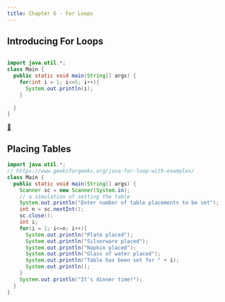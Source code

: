 ```yaml
---
title: Chapter 6 - For Loops
---
```



## Introducing For Loops

```java

import java.util.*;
class Main {
  public static void main(String[] args) {
    for(int i = 1; i<=5; i++){
      System.out.println(i);
    }
    
  }
}

```



[👀](https://learn2codelive.com/courses/107/pages/lesson-6-learning-activities-e1-introduce-for-loop-in-python?module_item_id=9181)


## Placing Tables

```java
import java.util.*;
// https://www.geeksforgeeks.org/java-for-loop-with-examples/
class Main {
  public static void main(String[] args) {
    Scanner sc = new Scanner(System.in);
    // a simulation of setting the table
    System.out.println("Enter number of table placements to be set");
    int n = sc.nextInt();
    sc.close();
    int i;
    for(i = 1; i<=n; i++){
      System.out.println("Plate placed");
      System.out.println("Silverware placed");
      System.out.println("Napkin placed");
      System.out.println("Glass of water placed");
      System.out.println("Table has been set for " + i);
      System.out.println();
    }
    System.out.println("It's dinner time!");
  }
}
```






